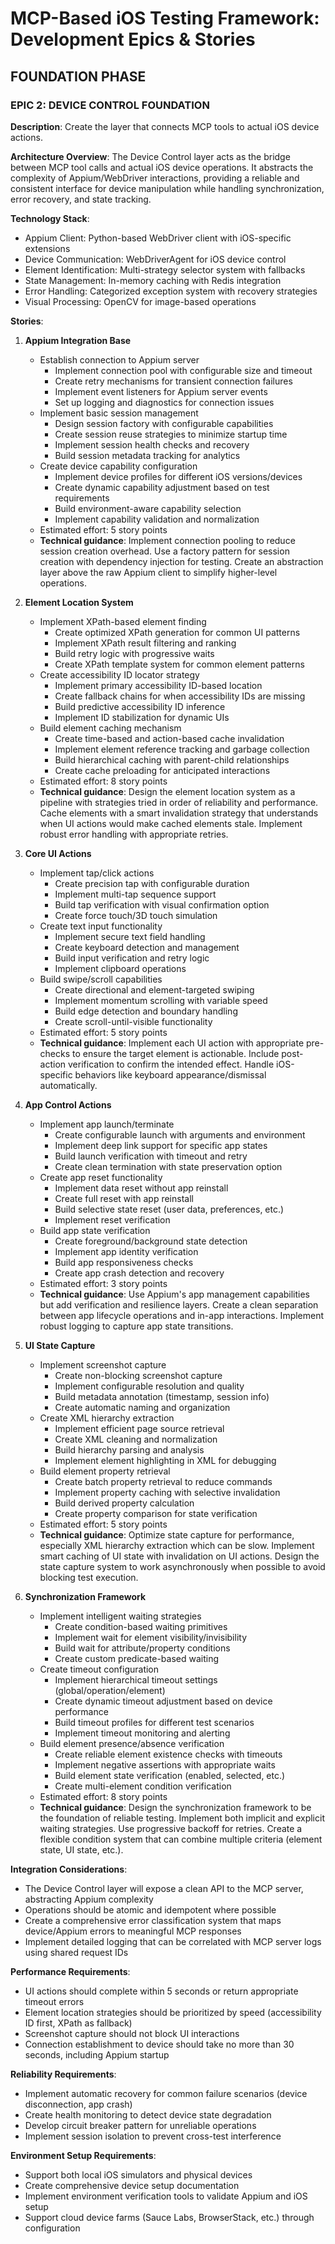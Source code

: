 # MCP-Based iOS Testing Framework: Development Epics & Stories

## FOUNDATION PHASE

### EPIC 2: DEVICE CONTROL FOUNDATION

**Description**: Create the layer that connects MCP tools to actual iOS device actions.

**Architecture Overview**:
The Device Control layer acts as the bridge between MCP tool calls and actual iOS device operations. It abstracts the complexity of Appium/WebDriver interactions, providing a reliable and consistent interface for device manipulation while handling synchronization, error recovery, and state tracking.

**Technology Stack**:
- Appium Client: Python-based WebDriver client with iOS-specific extensions
- Device Communication: WebDriverAgent for iOS device control
- Element Identification: Multi-strategy selector system with fallbacks
- State Management: In-memory caching with Redis integration
- Error Handling: Categorized exception system with recovery strategies
- Visual Processing: OpenCV for image-based operations

**Stories**:

1. **Appium Integration Base**
   - Establish connection to Appium server
     - Implement connection pool with configurable size and timeout
     - Create retry mechanisms for transient connection failures
     - Implement event listeners for Appium server events
     - Set up logging and diagnostics for connection issues
   - Implement basic session management
     - Design session factory with configurable capabilities
     - Create session reuse strategies to minimize startup time
     - Implement session health checks and recovery
     - Build session metadata tracking for analytics
   - Create device capability configuration
     - Implement device profiles for different iOS versions/devices
     - Create dynamic capability adjustment based on test requirements
     - Build environment-aware capability selection
     - Implement capability validation and normalization
   - Estimated effort: 5 story points
   - **Technical guidance**: Implement connection pooling to reduce session creation overhead. Use a factory pattern for session creation with dependency injection for testing. Create an abstraction layer above the raw Appium client to simplify higher-level operations.

2. **Element Location System**
   - Implement XPath-based element finding
     - Create optimized XPath generation for common UI patterns
     - Implement XPath result filtering and ranking
     - Build retry logic with progressive waits
     - Create XPath template system for common element patterns
   - Create accessibility ID locator strategy
     - Implement primary accessibility ID-based location
     - Create fallback chains for when accessibility IDs are missing
     - Build predictive accessibility ID inference
     - Implement ID stabilization for dynamic UIs
   - Build element caching mechanism
     - Create time-based and action-based cache invalidation
     - Implement element reference tracking and garbage collection
     - Build hierarchical caching with parent-child relationships
     - Create cache preloading for anticipated interactions
   - Estimated effort: 8 story points
   - **Technical guidance**: Design the element location system as a pipeline with strategies tried in order of reliability and performance. Cache elements with a smart invalidation strategy that understands when UI actions would make cached elements stale. Implement robust error handling with appropriate retries.

3. **Core UI Actions**
   - Implement tap/click actions
     - Create precision tap with configurable duration
     - Implement multi-tap sequence support
     - Build tap verification with visual confirmation option
     - Create force touch/3D touch simulation
   - Create text input functionality
     - Implement secure text field handling
     - Create keyboard detection and management
     - Build input verification and retry logic
     - Implement clipboard operations
   - Build swipe/scroll capabilities
     - Create directional and element-targeted swiping
     - Implement momentum scrolling with variable speed
     - Build edge detection and boundary handling
     - Create scroll-until-visible functionality
   - Estimated effort: 5 story points
   - **Technical guidance**: Implement each UI action with appropriate pre-checks to ensure the target element is actionable. Include post-action verification to confirm the intended effect. Handle iOS-specific behaviors like keyboard appearance/dismissal automatically.

4. **App Control Actions**
   - Implement app launch/terminate
     - Create configurable launch with arguments and environment
     - Implement deep link support for specific app states
     - Build launch verification with timeout and retry
     - Create clean termination with state preservation option
   - Create app reset functionality
     - Implement data reset without app reinstall
     - Create full reset with app reinstall
     - Build selective state reset (user data, preferences, etc.)
     - Implement reset verification
   - Build app state verification
     - Create foreground/background state detection
     - Implement app identity verification
     - Build app responsiveness checks
     - Create app crash detection and recovery
   - Estimated effort: 3 story points
   - **Technical guidance**: Use Appium's app management capabilities but add verification and resilience layers. Create a clean separation between app lifecycle operations and in-app interactions. Implement robust logging to capture app state transitions.

5. **UI State Capture**
   - Implement screenshot capture
     - Create non-blocking screenshot capture
     - Implement configurable resolution and quality
     - Build metadata annotation (timestamp, session info)
     - Create automatic naming and organization
   - Create XML hierarchy extraction
     - Implement efficient page source retrieval
     - Create XML cleaning and normalization
     - Build hierarchy parsing and analysis
     - Implement element highlighting in XML for debugging
   - Build element property retrieval
     - Create batch property retrieval to reduce commands
     - Implement property caching with selective invalidation
     - Build derived property calculation
     - Create property comparison for state verification
   - Estimated effort: 5 story points
   - **Technical guidance**: Optimize state capture for performance, especially XML hierarchy extraction which can be slow. Implement smart caching of UI state with invalidation on UI actions. Design the state capture system to work asynchronously when possible to avoid blocking test execution.

6. **Synchronization Framework**
   - Implement intelligent waiting strategies
     - Create condition-based waiting primitives
     - Implement wait for element visibility/invisibility
     - Build wait for attribute/property conditions
     - Create custom predicate-based waiting
   - Create timeout configuration
     - Implement hierarchical timeout settings (global/operation/element)
     - Create dynamic timeout adjustment based on device performance
     - Build timeout profiles for different test scenarios
     - Implement timeout monitoring and alerting
   - Build element presence/absence verification
     - Create reliable element existence checks with timeouts
     - Implement negative assertions with appropriate waits
     - Build element state verification (enabled, selected, etc.)
     - Create multi-element condition verification
   - Estimated effort: 8 story points
   - **Technical guidance**: Design the synchronization framework to be the foundation of reliable testing. Implement both implicit and explicit waiting strategies. Use progressive backoff for retries. Create a flexible condition system that can combine multiple criteria (element state, UI state, etc.).

**Integration Considerations**:
- The Device Control layer will expose a clean API to the MCP server, abstracting Appium complexity
- Operations should be atomic and idempotent where possible
- Create a comprehensive error classification system that maps device/Appium errors to meaningful MCP responses
- Implement detailed logging that can be correlated with MCP server logs using shared request IDs

**Performance Requirements**:
- UI actions should complete within 5 seconds or return appropriate timeout errors
- Element location strategies should be prioritized by speed (accessibility ID first, XPath as fallback)
- Screenshot capture should not block UI interactions
- Connection establishment to device should take no more than 30 seconds, including Appium startup

**Reliability Requirements**:
- Implement automatic recovery for common failure scenarios (device disconnection, app crash)
- Create health monitoring to detect device state degradation
- Develop circuit breaker pattern for unreliable operations
- Implement session isolation to prevent cross-test interference

**Environment Setup Requirements**:
- Support both local iOS simulators and physical devices
- Create comprehensive device setup documentation
- Implement environment verification tools to validate Appium and iOS setup
- Support cloud device farms (Sauce Labs, BrowserStack, etc.) through configuration
